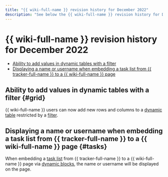 ```yaml
---
title: "{{ wiki-full-name }} revision history for December 2022"
description: "See below the {{ wiki-full-name }} revision history for December 2022."
---
```


# {{ wiki-full-name }} revision history for December 2022

* [Ability to add values in dynamic tables with a filter](#grid)
* [Displaying a name or username when embedding a task list from {{ tracker-full-name }} to a {{ wiki-full-name }} page](#tasks)

## Ability to add values in dynamic tables with a filter {#grid}

{{ wiki-full-name }} users can now add new rows and columns to a [dynamic table](../create-grid.md) restricted by a [filter](../edit-grid-wysiwyg.md#filter).

## Displaying a name or username when embedding a task list from {{ tracker-full-name }} to a {{ wiki-full-name }} page {#tasks}

When embedding a [task list](../actions/tracker.md#ticket-list) from {{ tracker-full-name }} to a {{ wiki-full-name }} page via [dynamic blocks](../actions.md), the name or username will be displayed on the page.
